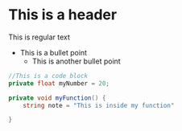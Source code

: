 # This is a header

This is regular text

-   This is a bullet point
    -   This is another bullet point

```C#
//This is a code block
private float myNumber = 20;

private void myFunction() {
	string note = "This is inside my function"

}

```

